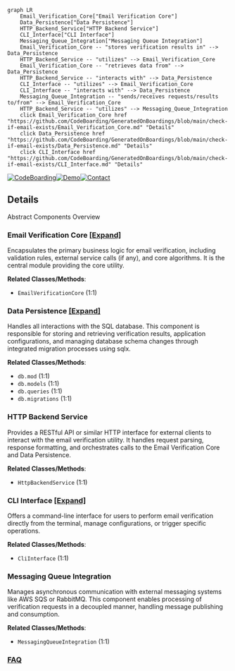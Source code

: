 ```mermaid
graph LR
    Email_Verification_Core["Email Verification Core"]
    Data_Persistence["Data Persistence"]
    HTTP_Backend_Service["HTTP Backend Service"]
    CLI_Interface["CLI Interface"]
    Messaging_Queue_Integration["Messaging Queue Integration"]
    Email_Verification_Core -- "stores verification results in" --> Data_Persistence
    HTTP_Backend_Service -- "utilizes" --> Email_Verification_Core
    Email_Verification_Core -- "retrieves data from" --> Data_Persistence
    HTTP_Backend_Service -- "interacts with" --> Data_Persistence
    CLI_Interface -- "utilizes" --> Email_Verification_Core
    CLI_Interface -- "interacts with" --> Data_Persistence
    Messaging_Queue_Integration -- "sends/receives requests/results to/from" --> Email_Verification_Core
    HTTP_Backend_Service -- "utilizes" --> Messaging_Queue_Integration
    click Email_Verification_Core href "https://github.com/CodeBoarding/GeneratedOnBoardings/blob/main/check-if-email-exists/Email_Verification_Core.md" "Details"
    click Data_Persistence href "https://github.com/CodeBoarding/GeneratedOnBoardings/blob/main/check-if-email-exists/Data_Persistence.md" "Details"
    click CLI_Interface href "https://github.com/CodeBoarding/GeneratedOnBoardings/blob/main/check-if-email-exists/CLI_Interface.md" "Details"
```

[![CodeBoarding](https://img.shields.io/badge/Generated%20by-CodeBoarding-9cf?style=flat-square)](https://github.com/CodeBoarding/CodeBoarding)[![Demo](https://img.shields.io/badge/Try%20our-Demo-blue?style=flat-square)](https://www.codeboarding.org/demo)[![Contact](https://img.shields.io/badge/Contact%20us%20-%20contact@codeboarding.org-lightgrey?style=flat-square)](mailto:contact@codeboarding.org)

## Details

Abstract Components Overview

### Email Verification Core [[Expand]](./Email_Verification_Core.md)
Encapsulates the primary business logic for email verification, including validation rules, external service calls (if any), and core algorithms. It is the central module providing the core utility.


**Related Classes/Methods**:

- `EmailVerificationCore` (1:1)


### Data Persistence [[Expand]](./Data_Persistence.md)
Handles all interactions with the SQL database. This component is responsible for storing and retrieving verification results, application configurations, and managing database schema changes through integrated migration processes using sqlx.


**Related Classes/Methods**:

- `db.mod` (1:1)
- `db.models` (1:1)
- `db.queries` (1:1)
- `db.migrations` (1:1)


### HTTP Backend Service
Provides a RESTful API or similar HTTP interface for external clients to interact with the email verification utility. It handles request parsing, response formatting, and orchestrates calls to the Email Verification Core and Data Persistence.


**Related Classes/Methods**:

- `HttpBackendService` (1:1)


### CLI Interface [[Expand]](./CLI_Interface.md)
Offers a command-line interface for users to perform email verification directly from the terminal, manage configurations, or trigger specific operations.


**Related Classes/Methods**:

- `CliInterface` (1:1)


### Messaging Queue Integration
Manages asynchronous communication with external messaging systems like AWS SQS or RabbitMQ. This component enables processing of verification requests in a decoupled manner, handling message publishing and consumption.


**Related Classes/Methods**:

- `MessagingQueueIntegration` (1:1)




### [FAQ](https://github.com/CodeBoarding/GeneratedOnBoardings/tree/main?tab=readme-ov-file#faq)